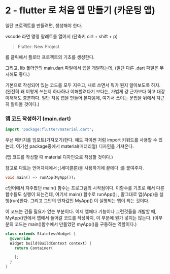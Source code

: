# 2 - flutter 로 처음 앱 만들기 (카운팅 앱)

일단 프로젝트를 만들려면, 생성해야 한다. 

vscode 라면 명령 팔레트를 열어서 (단축키 cirl + shift + p)  
> Flutter: New Project 

를 클릭해서 플로터 프로젝트의 기초를 생성한다. 

그리고, lib 폴더안의 main.dart 파일에서 앱을 개발하는데, (일단 다른 .dart 파일은 무시해도 좋다.)

기본으로 작성되어 있는 코드를 모두 지우고, 새로 쓰면서 뭐가 뭔지 알아보도록 하자. (완전히 왜 이렇게 쓰는지 하나하나 이해할려다기 보다는, 가볍게 걍 근가보다 하고 대강 이해해도 충분하다. 일단 처음 앱을 만들어 본다음에, 여기서 쓰이는 문법을 뒤에서 차근히 알아볼 것이다.)

### 앱 코드 작성하기 (main.dart)

```dart
import 'package:flutter/material.dart';
```

우선 패키지를 임포트(가져오기)한다. 얘도 파이썬 처럼 import 키워드를 사용할 수 있는데, 여기선 package중에서 material(매터리얼) 디자인을 가져온다. 

(앱 코드를 작성할 때 material 디자인으로 작성할 것이다.)

참고로 다트는 언어자체에서 ;(세미콜론)을 사용하기에 끝에다 ;를 붙여주자.

```dart
void main() => runApp(MyApp());
```

c언어에서 자주봤던 main() 함수는 프로그램의 시작점이다. 이함수를 기초로 해서 다른 함수들도 실행이 되는건데, 여기서 main() 함수로 runApp(); , 말그대로 앱(App)을 실행(run)한다. 그리고 그안의 인자값인 MyApp() 이 실행되는 앱이 되는 것이다.

이 코드는 건들 필요가 없는 부분이다. 이제 앱에다 기능이나 그런것들을 개발할 때, MyApp()안에서 앱에서 들어갈 코드를 작성하지, 이 부분에 뭔가 넣지는 않는다. (이부분의 코드는 main()함수에서 만들었던 myApp()을 구동하는 역할이다.)

```dart
class extends StatelessWidget {
  @override
  Widget build(BuildContext context) {
    return Container(

    );
  }
}
```


